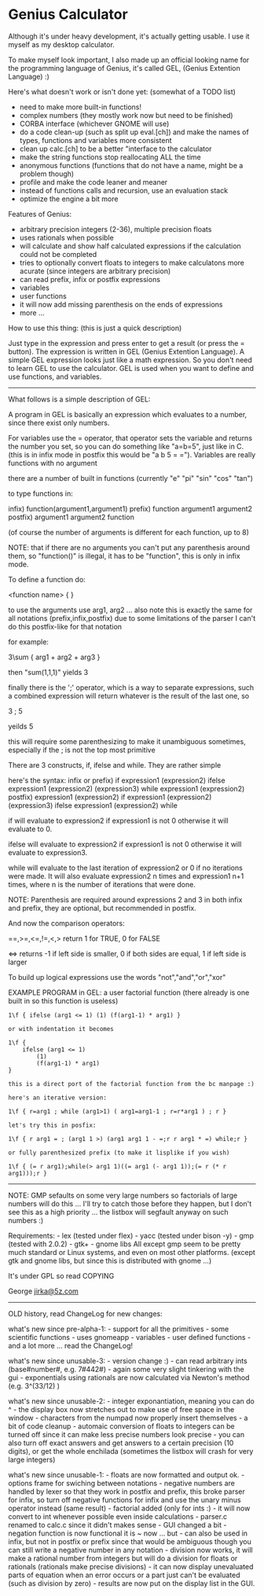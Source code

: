 Genius Calculator
=================

Although it's under heavy development, it's actually getting usable.
I use it myself as my desktop calculator.

To make myself look important, I also made up an official looking name for
the programming language of Genius, it's called GEL, (Genius Extention
Language) :)

Here's what doesn't work or isn't done yet: (somewhat of a TODO list)

- need to make more built-in functions!
- complex numbers (they mostly work now but need to be finished)
- CORBA interface (whichever GNOME will use)
- do a code clean-up (such as split up eval.[ch]) and make the names of
  types, functions and variables more consistent
- clean up calc.[ch] to be a better "interface to the calculator
- make the string functions stop reallocating ALL the time
- anonymous functions (functions that do not have a name, might be a
	problem though)
- profile and make the code leaner and meaner
- instead of functions calls and recursion, use an evaluation stack
- optimize the engine a bit more

Features of Genius:

 * arbitrary precision integers (2-36), multiple precision floats
 * uses rationals when possible
 * will calculate and show half calculated expressions if the calculation
   could not be completed
 * tries to optionally convert floats to integers to make calculatons more
   acurate (since integers are arbitrary precision)
 * can read prefix, infix or postfix expressions
 * variables
 * user functions
 * it will now add missing parenthesis on the ends of expressions
 * more ...

How to use this thing: (this is just a quick description)

Just type in the expression and press enter to get a result (or press the =
button). The expression is written in GEL (Genius Extention Language). 
A simple GEL expression looks just like a math expression. So you don't need
to learn GEL to use the calculator. GEL is used when you want to define 
and use functions, and variables.

****************************************************************************
What follows is a simple description of GEL:

A program in GEL is basically an expression which evaluates to a number,
since there exist only numbers.

For variables use the = operator, that operator sets the variable and
returns the number you set, so you can do something like "a=b=5", just
like in C. (this is in infix mode in postfix this would be "a b 5 = =").
Variables are really functions with no argument

there are a number of built in functions (currently "e" "pi" "sin" "cos"
"tan")

to type functions in:

infix)		function(argument1,argument1)
prefix)		function argument1 argument2 
postfix)	argument1 argument2 function 

(of course the number of arguments is different for each function, up to 8)

NOTE: that if there are no arguments you can't put any parenthesis around
them, so "function()" is illegal, it has to be "function", this is only
in infix mode.

To define a function do:

<number of arguments>\<function name> { <function body> }

to use the arguments use arg1, arg2 ... also note this is exactly the same
for all notations (prefix,infix,postfix) due to some limitations of the
parser I can't do this postfix-like for that notation

for example:

3\sum { arg1 + arg2 + arg3 }

then "sum(1,1,1)" yields 3

finally there is the ';' operator, which is a way to separate expressions,
such a combined expression will return whatever is the result of the last
one, so

3 ; 5

yeilds 5

this will require some parenthesizing to make it unambiguous sometimes,
especially if the ; is not the top most primitive

There are 3 constructs, if, ifelse and while. They are rather simple

here's the syntax:
infix or prefix)
	if expression1 (expression2)
	ifelse expression1 (expression2) (expression3)
	while expression1 (expression2)
postfix)
	expression1 (expression2) if
	expression1 (expression2) (expression3) ifelse
	expression1 (expression2) while

if will evaluate to expression2 if expression1 is not 0 otherwise it
will evaluate to 0.

ifelse will evaluate to expression2 if expression1 is not 0 otherwise it
will evaluate to expression3.

while will evaluate to the last iteration of expression2 or 0 if no
iterations were made. It will also evaluate expression2 n times and
expression1 n+1 times, where n is the number of iterations that were
done.

NOTE: Parenthesis are required around expressions 2 and 3 in both infix
and prefix, they are optional, but recommended in postfix.

And now the comparison operators:

==,>=,<=,!=,<,> return 1 for TRUE, 0 for FALSE

<=> returns -1 if left side is smaller, 0 if both sides are equal, 1
    if left side is larger

To build up logical expressions use the words "not","and","or","xor"


EXAMPLE PROGRAM in GEL:
    a user factorial function (there already is one built in so
    this function is useless)

    1\f { ifelse (arg1 <= 1) (1) (f(arg1-1) * arg1) }

    or with indentation it becomes

    1\f {
	    ifelse (arg1 <= 1)
		    (1)
		    (f(arg1-1) * arg1)
    }

    this is a direct port of the factorial function from the bc manpage :)

    here's an iterative version:

    1\f { r=arg1 ; while (arg1>1) ( arg1=arg1-1 ; r=r*arg1 ) ; r }

    let's try this in posfix:

    1\f { r arg1 = ; (arg1 1 >) (arg1 arg1 1 - =;r r arg1 * =) while;r }

    or fully parenthesized prefix (to make it lisplike if you wish)

    1\f { (= r arg1);while(> arg1 1)((= arg1 (- arg1 1));(= r (* r arg1)));r }
    

****************************************************************************

NOTE: GMP sefaults on some very large numbers so factorials of large numbers
will do this ... I'll try to catch those before they happen, but I don't
see this as a high priority ... the listbox will segfault anyway on such
numbers :)

Requirements:
	- lex (tested under flex)
	- yacc (tested under bison -y)
	- gmp (tested with 2.0.2)
	- gtk+
	- gnome libs
All except gmp seem to be pretty much standard or Linux systems, and even
on most other platforms. (except gtk and gnome libs, but since this is
distributed with gnome ...)

It's under GPL so read COPYING

George <jirka@5z.com>

-----------------------------------------------------------------------------
OLD history, read ChangeLog for new changes:

what's new since pre-alpha-1:
	- support for all the primitives
	- some scientific functions
	- uses gnomeapp
	- variables
	- user defined functions
	- and a lot more ... read the ChangeLog!

what's new since unusable-3:
	- version change :)
	- can read arbitrary ints (base#number#, e.g. 7#442#)
	- again some very slight tinkering with the gui
	- exponentials using rationals are now calculated via Newton's
	  method (e.g. 3^(33/12) )

what's new since unusable-2:
	- integer exponantiation, meaning you can do <whatever>^<integer>
	- the display box now stretches out to make use of free space in
	  the window
	- characters from the numpad now properly insert themselves
	- a bit of code cleanup
	- automaic conversion of floats to integers can be turned off since
	  it can make less precise numbers look precise
	- you can also turn off exact answers and get answers to a certain
	  precision (10 digits), or get the whole enchilada (sometimes
	  the listbox will crash for very large integers)

what's new since unusable-1:
	- floats are now formatted and output ok.
	- options frame for swiching between notations
	- negative numbers are handled by lexer so that they work in
	  postfix and prefix, this broke parser for infix, so turn off
	  negative functions for infix and use the unary minus operator
	  instead (same result)
	- factorial added (only for ints :)
	- it will now convert to int whenever possible even inside
	  calculations
	- parser.c renamed to calc.c since it didn't makes sense
	- GUI changed a bit
	- negation function is now functional it is ~ now ... but -
	  can also be used in infix, but not in postfix or prefix
	  since that would be ambiguous though you can still write
	  a negative number in any notation
	- division now works, it will make a rational number from integers
	  but will do a division for floats or rationals (rationals make
	  precise divisions)
	- it can now display unevaluated parts of equation when an error
	  occurs or a part just can't be evaluated (such as division by
	  zero)
	- results are now put on the display list in the GUI.
